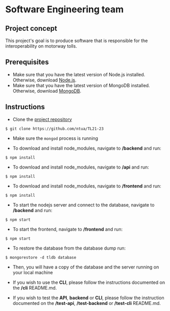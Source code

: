 # Software Engineering team

## Project concept
This project's goal is to produce software that is responsible for the interoperability on motorway tolls.

## Prerequisites
- Make sure that you have the latest version of Node.js installed. Otherwise, download [Node.js](https://nodejs.org/en/download/).
- Make sure that you have the latest version of MongoDB installed. Otherwise, download [MongoDB](https://www.mongodb.com/try/download/community).

## Instructions
- Clone the [project repository](https://github.com/ntua/TL21-23)
```
$ git clone https://github.com/ntua/TL21-23
```

- Make sure the ```mongod``` process is running

- To download and install node_modules, navigate to **/backend** and run:
```
$ npm install
``` 

- To download and install node_modules, navigate to **/api** and run: 
```
$ npm install
``` 

- To download and install node_modules, navigate to **/frontend** and run: 
```
$ npm install
``` 


- To start the nodejs server and connect to the database, navigate to **/backend** and run: 
```
$ npm start
``` 

- To start the frontend, navigate to **/frontend** and run: 
```
$ npm start
``` 

- To restore the database from the database dump run:
```
$ mongorestore -d tldb database
```


- Then, you will have a copy of the database and the server running on your local machine

- If you wish to use the **CLI**, please follow the instructions documented on the **/cli** README.md.

- If you wish to test the **API**, **backend** or **CLI**, please follow the instruction documented on the **/test-api**, **/test-backend** or **/test-cli** README.md.
